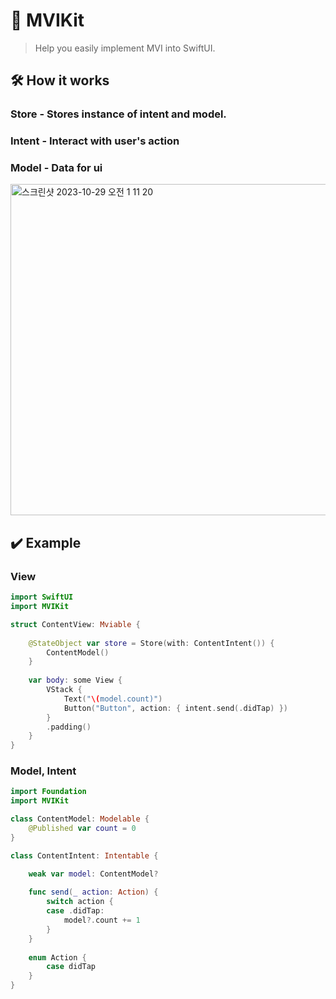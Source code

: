 # 🔄 MVIKit

> Help you easily implement MVI into SwiftUI.

## 🛠️ How it works
### Store - Stores instance of intent and model. 
### Intent - Interact with user's action 
### Model - Data for ui
<img width="530" alt="스크린샷 2023-10-29 오전 1 11 20" src="https://github.com/insub4067/MVIKit/assets/85481204/99e7264a-13cc-4eb4-bc79-91c3d36bde61">

## ✔️ Example
### View
```swift
import SwiftUI
import MVIKit

struct ContentView: Mviable {
    
    @StateObject var store = Store(with: ContentIntent()) {
        ContentModel()
    }
    
    var body: some View {
        VStack {
            Text("\(model.count)")
            Button("Button", action: { intent.send(.didTap) })
        }
        .padding()
    }
}
```

### Model, Intent
```swift
import Foundation
import MVIKit

class ContentModel: Modelable {
    @Published var count = 0
}

class ContentIntent: Intentable {

    weak var model: ContentModel?
    
    func send(_ action: Action) {
        switch action {
        case .didTap:
            model?.count += 1
        }
    }
    
    enum Action {
        case didTap
    }
}
```
